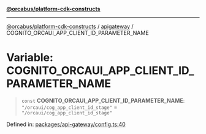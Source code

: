 [**@orcabus/platform-cdk-constructs**](../../../../README.md)

***

[@orcabus/platform-cdk-constructs](../../../../README.md) / [apigateway](../README.md) / COGNITO\_ORCAUI\_APP\_CLIENT\_ID\_PARAMETER\_NAME

# Variable: COGNITO\_ORCAUI\_APP\_CLIENT\_ID\_PARAMETER\_NAME

> `const` **COGNITO\_ORCAUI\_APP\_CLIENT\_ID\_PARAMETER\_NAME**: `"/orcaui/cog_app_client_id_stage"` = `"/orcaui/cog_app_client_id_stage"`

Defined in: [packages/api-gateway/config.ts:40](https://github.com/OrcaBus/platform-cdk-constructs/blob/main/packages/api-gateway/config.ts#L40)
